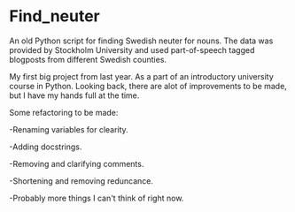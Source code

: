# Find_neuter
An old Python script for finding Swedish neuter for nouns.
The data was provided by Stockholm University and used part-of-speech tagged blogposts from different Swedish counties.

My first big project from last year. As a part of an introductory university course in Python.
Looking back, there are alot of improvements to be made, but I have my hands full at the time.

Some refactoring to be made:

-Renaming variables for clearity.

-Adding docstrings.

-Removing and clarifying comments.

-Shortening and removing reduncance.

-Probably more things I can't think of right now.


